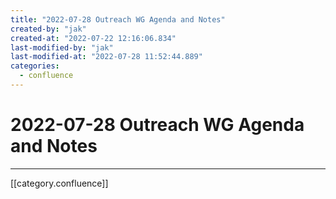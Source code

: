 ```yaml
---
title: "2022-07-28 Outreach WG Agenda and Notes"
created-by: "jak"
created-at: "2022-07-22 12:16:06.834"
last-modified-by: "jak"
last-modified-at: "2022-07-28 11:52:44.889"
categories:
  - confluence
---
```


# 2022-07-28 Outreach WG Agenda and Notes


---

[[category.confluence]]
